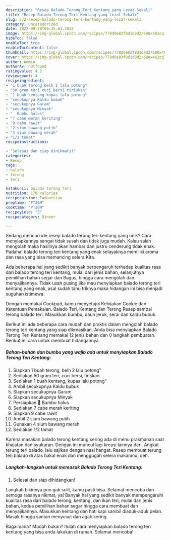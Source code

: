 ```yaml
---
description: "Resep Balado Terong Teri Kentang yang Lezat Sekali"
title: "Resep Balado Terong Teri Kentang yang Lezat Sekali"
slug: 572-resep-balado-terong-teri-kentang-yang-lezat-sekali
category: Uncategorized
date: 2022-09-28T09:35:03.183Z
image: https://img-global.cpcdn.com/recipes/778d0e83f8d1d0d2/680x482cq70/balado-terong-teri-kentang-foto-resep-utama.jpg
hideToc: false
enableToc: true
enableTocContent: false
thumbnail: https://img-global.cpcdn.com/recipes/778d0e83f8d1d0d2/680x482cq70/balado-terong-teri-kentang-foto-resep-utama.jpg
cover: https://img-global.cpcdn.com/recipes/778d0e83f8d1d0d2/680x482cq70/balado-terong-teri-kentang-foto-resep-utama.jpg
author: Admin
authorAv: notfound
ratingvalue: 4.2
reviewcount: 4
recipeingredient:
- "1 buah terong belh 2 lalu potong"
- "50 gram teri cuci bersi tiriskan"
- "1 buah kentang kupas lalu potong"
- "secukupnya Kaldu bubuk"
- "secukupnya Garam"
- "secukupnya Minyak"
- "  Bumbu halus"
- "7 cabe merah keriting"
- "9 cabe rawit"
- "2 sium bawang putih"
- "4 sium bawang merah"
- "1/2 tomat"
recipeinstructions:

- "Selesai dan siap dinikmati!"
categories:
- Resep
tags:
- balado
- terong
- teri

katakunci: balado terong teri 
nutrition: 170 calories
recipecuisine: Indonesian
preptime: "PT26M"
cooktime: "PT36M"
recipeyield: "3"
recipecategory: Dinner

---
```





Sedang mencari ide resep balado terong teri kentang yang unik? Cara menyiapkannya sangat tidak susah dan tidak juga mudah. Kalau salah mengolah maka hasilnya akan hambar dan justru cenderung tidak enak. Padahal balado terong teri kentang yang enak selayaknya memiliki aroma dan rasa yang bisa memancing selera Kita.





Ada beberapa hal yang sedikit banyak berpengaruh terhadap kualitas rasa dari balado terong teri kentang, mulai dari jenis bahan, selanjutnya pemilihan bahan segar dan Bagus, hingga cara mengolah dan menyajikannya. Tidak usah pusing jika mau menyiapkan balado terong teri kentang yang enak,      asal sudah tahu triknya maka hidangan ini bisa menjadi suguhan istimewa.














Dengan memakai Cookpad, kamu menyetujui Kebijakan Cookie dan Ketentuan Pemakaian. Balado Teri, Kentang dan Terong Resep sambal terong balado teri. Masukkan bumbu, daun jeruk, serai dan kaldu bubuk.






Berikut ini ada beberapa cara mudah dan praktis dalam mengolah balado terong teri kentang yang siap dikreasikan. Anda bisa menyiapkan Balado Terong Teri Kentang memakai 12 jenis bahan dan 0 langkah pembuatan. Berikut ini cara untuk membuat hidangannya.

<!--inarticleads1-->

##### Bahan-bahan dan bumbu yang wajib ada untuk menyiapkan Balado Terong Teri Kentang:

1. Siapkan 1 buah terong, belh 2 lalu potong&#34;
1. Sediakan 50 gram teri, cuci bersi, tiriskan
1. Sediakan 1 buah kentang, kupas lalu potong&#34;
1. Ambil secukupnya Kaldu bubuk
1. Siapkan secukupnya Garam
1. Siapkan secukupnya Minyak
1. Persiapkan  🌼 Bumbu halus
1. Sediakan 7 cabe merah keriting
1. Siapkan 9 cabe rawit
1. Ambil 2 sium bawang putih
1. Gunakan 4 sium bawang merah
1. Sediakan 1/2 tomat


Karena masakan balado terong kentang sering ada di menu prasmanan saat khajatan dan syukuran. Dengan ini muncul lagi kreasi lainnya dari. Angkat terung teri balado, lalu sajikan dengan nasi hangat. Resep membuat terung teri balado di atas bakal enak dan menggugah selera makanmu, deh. 

<!--inarticleads2-->

##### Langkah-langkah untuk memasak Balado Terong Teri Kentang:


1. Selesai dan siap dihidangkan!

Langkah bikinnya pun gak sulit, kamu pasti bisa. Selamat mencoba dan semoga rasanya nikmat, ya! Banyak hal yang sedikit banyak mempengaruhi kualitas rasa dari balado terong, kentang, dan ikan teri, mulai dari jenis bahan, kedua pemilihan bahan segar hingga cara membuat dan menyajikannya. Masukkan kentang dan hati sapi sambil diaduk-aduk pelan. Masak hingga santan menyusut dan agak kering. 

Bagaimana? Mudah bukan? Itulah cara menyiapkan balado terong teri kentang yang bisa anda lakukan di rumah. Selamat mencoba!
